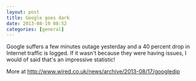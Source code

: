 ```yaml
---
layout: post
title: Google goes dark
date: 2013-08-19 08:52
categories: [general]
---
```

Google suffers a few minutes outage yesterday and a 40 percent drop in Internet traffic is logged. If it wasn't because they were having issues, I would of said that's an impressive statistic!

More at http://www.wired.co.uk/news/archive/2013-08/17/googledip
